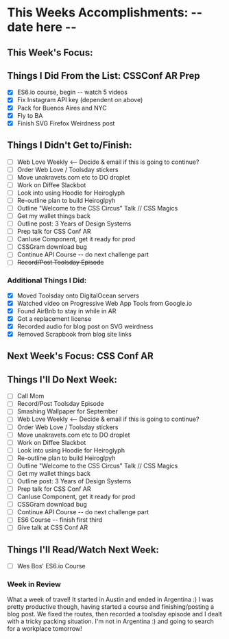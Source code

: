 # This Weeks Accomplishments: -- date here --

## This Week's Focus:

## Things I Did From the List: CSSConf AR Prep

- [x] ES6.io course, begin -- watch 5 videos
- [x] Fix Instagram API key (dependent on above)
- [x] Pack for Buenos Aires and NYC
- [x] Fly to BA
- [x] Finish SVG Firefox Weirdness post

## Things I Didn't Get to/Finish:

- [ ] Web Love Weekly <-- Decide & email if this is going to continue?
- [ ] Order Web Love / Toolsday stickers
- [ ] Move unakravets.com etc to DO droplet
- [ ] Work on Diffee Slackbot
- [ ] Look into using Hoodie for Heiroglyph
- [ ] Re-outline plan to build Heiroglpyh
- [ ] Outline "Welcome to the CSS Circus" Talk // CSS Magics
- [ ] Get my wallet things back
- [ ] Outline post: 3 Years of Design Systems
- [ ] Prep talk for CSS Conf AR
- [ ] CanIuse Component, get it ready for prod
- [ ] CSSGram download bug
- [ ] Continue API Course -- do next challenge part
- [ ] ~~Record/Post Toolsday Episode~~

### Additional Things I Did:

- [x] Moved Toolsday onto DigitalOcean servers
- [x] Watched video on Progressive Web App Tools from Google.io
- [x] Found AirBnb to stay in while in AR
- [x] Got a replacement license
- [x] Recorded audio for blog post on SVG weirdness
- [x] Removed Scrapbook from blog site links

## Next Week's Focus: CSS Conf AR

## Things I'll Do Next Week:

- [ ] Call Mom
- [ ] Record/Post Toolsday Episode
- [ ] Smashing Wallpaper for September
- [ ] Web Love Weekly <-- Decide & email if this is going to continue?
- [ ] Order Web Love / Toolsday stickers
- [ ] Move unakravets.com etc to DO droplet
- [ ] Work on Diffee Slackbot
- [ ] Look into using Hoodie for Heiroglyph
- [ ] Re-outline plan to build Heiroglpyh
- [ ] Outline "Welcome to the CSS Circus" Talk // CSS Magics
- [ ] Get my wallet things back
- [ ] Outline post: 3 Years of Design Systems
- [ ] Prep talk for CSS Conf AR
- [ ] CanIuse Component, get it ready for prod
- [ ] CSSGram download bug
- [ ] Continue API Course -- do next challenge part
- [ ] ES6 Course -- finish first third
- [ ] Give talk at CSS Conf AR

## Things I'll Read/Watch Next Week:

- [ ] Wes Bos' ES6.io Course

### Week in Review

What a week of travel! It started in Austin and ended in Argentina :) I was pretty productive though, having started a course and finishing/posting a blog post. We fixed the routes, then recorded a toolsday episode and I dealt with a tricky packing situation. I'm not in Argentina :) and going to search for a workplace tomorrow!
